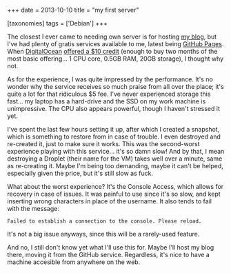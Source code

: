 +++
date = 2013-10-10
title = "my first server"

[taxonomies]
tags = ['Debian']
+++

The closest I ever came to needing own server is for hosting [my blog],
but I\'ve had plenty of gratis services available to me, latest being
[GitHub Pages]. When [DigitalOcean][] [offered a \$10 credit] (enough to
buy two months of the most basic offering\... 1 CPU core, 0.5GB RAM,
20GB storage), I thought why not.

As for the experience, I was quite impressed by the performance. It\'s
no wonder why the service receives so much praise from all over the
place; it\'s quite a lot for that ridiculous \$5 fee. I\'ve never
experienced storage this fast\... my laptop has a hard-drive and the SSD
on my work machine is unimpressive. The CPU also appears powerful,
though I haven\'t stressed it yet.

I\'ve spent the last few hours setting it up, after which I created a
snapshot, which is something to restore from in case of trouble. I even
destroyed and re-created it, just to make sure it works. This was the
second-worst experience playing with this service\... it\'s so damn
slow! And by that, I mean destroying a Droplet (their name for the VM)
takes well over a minute, same as re-creating it. Maybe I\'m being too
demanding, maybe it can\'t be helped, especially given the price, but
it\'s still slow as fuck.

What about the worst experience? It\'s the Console Access, which allows
for recovery in case of issues. It was painful to use since it\'s so
slow, and kept inserting wrong characters in place of the username. It
also tends to fail with the message:

    Failed to establish a connection to the console. Please reload.

It\'s not a big issue anyways, since this will be a rarely-used feature.

And no, I still don\'t know yet what I\'ll use this for. Maybe I\'ll
host my blog there, moving it from the GitHub service. Regardless, it\'s
nice to have a machine accesible from anywhere on the web.

  [my blog]: http://tshepang.net/tagss.html#blogging-ref
  [GitHub Pages]: http://pages.github.com
  [DigitalOcean]: https://www.digitalocean.com/?refcode=25b4887810cc
  [offered a \$10 credit]: http://thechangelog.com/107
